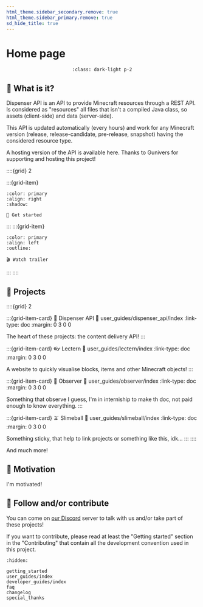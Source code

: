 ```yaml
---
html_theme.sidebar_secondary.remove: true
html_theme.sidebar_primary.remove: true
sd_hide_title: true
---
```


# Home page

<div align=center>
<div style="max-width:700px">

```{image} _static/banner.png
:class: dark-light p-2
```

</div>
</div>

## 🔎 What is it?

Dispenser API is an API to provide Minecraft resources through a REST API. Is considered as "resources" all files that isn't a compiled Java class, so assets (client-side) and data (server-side).

This API is updated automatically (every hours) and work for any Minecraft version (release, release-candidate, pre-release, snapshot) having the considered resource type.

A hosting version of the API is available here. Thanks to Gunivers for supporting and hosting this project!

::::{grid} 2

:::{grid-item}

```{button-link} getting_started.html
:color: primary
:align: right
:shadow:

👋 Get started
```

:::
:::{grid-item}

```{button-link} https://youtu.be/GTsUWQWZCq4
:color: primary
:align: left
:outline:

🎬 Watch trailer
```

:::
::::

## 🔨 Projects

::::{grid} 2

:::{grid-item-card} 🔌 Dispenser API
:link: user_guides/dispenser_api/index
:link-type: doc
:margin: 0 3 0 0

The heart of these projects: the content delivery API!
:::


:::{grid-item-card} 👓 Lectern
:link: user_guides/lectern/index
:link-type: doc 
:margin: 0 3 0 0

A website to quickly visualise blocks, items and  other Minecraft objects!
:::


:::{grid-item-card} 👀 Observer
:link: user_guides/observer/index
:link-type: doc
:margin: 0 3 0 0

Something that observe I guess, I'm in interniship to make th doc, not  paid enough to know everything.
:::

:::{grid-item-card} 🫒 Slimeball
:link: user_guides/slimeball/index
:link-type: doc
:margin: 0 3 0 0

Something sticky, that help to link projects or something like this, idk...
:::
::::

And much more!

## 🏃 Motivation

I'm motivated!

## 🤝 Follow and/or contribute

You can come on [our Discord](https://discord.gg/E8qq6tN) server to talk with us and/or take part of these projects!

If you want to contribute, please read at least the "Getting started" section in the "Contributing" that contain all the development convention used in this project.

```{toctree}
:hidden:

getting_started
user_guides/index
developer_guides/index
faq
changelog
special_thanks
```